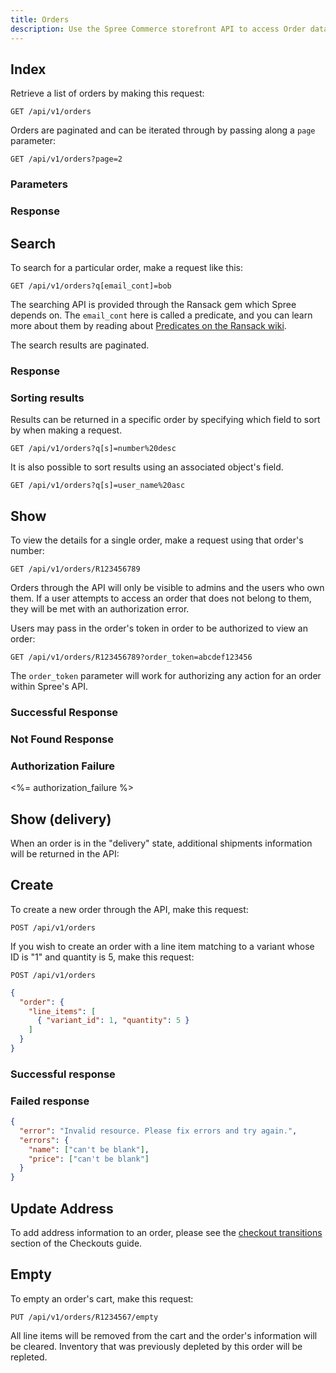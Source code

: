 ```yaml
---
title: Orders
description: Use the Spree Commerce storefront API to access Order data.
---
```


## Index

<alert type="admin_only" kind="danger"></alert>

Retrieve a list of orders by making this request:

```text
GET /api/v1/orders
```

Orders are paginated and can be iterated through by passing along a `page` parameter:

```text
GET /api/v1/orders?page=2
```

### Parameters

<params params='[
  {
    "name": "page",
    "description": "The page number of order to display."
  }, {
    "name": "per_page",
    "description": "The number of orders to return per page"
  }
]'></params>

### Response

<status code="200"></status>
<json sample="orders"></json>

## Search

<alert type="admin_only" kind="danger"></alert>

To search for a particular order, make a request like this:

```text
GET /api/v1/orders?q[email_cont]=bob
```

The searching API is provided through the Ransack gem which Spree depends on. The `email_cont` here is called a predicate, and you can learn more about them by reading about [Predicates on the Ransack wiki](https://github.com/ernie/ransack/wiki/Basic-Searching).

The search results are paginated.

### Response

<status code="200"></status>
<json sample="orders"></json>

### Sorting results

Results can be returned in a specific order by specifying which field to sort by when making a request.

```text
GET /api/v1/orders?q[s]=number%20desc
```

It is also possible to sort results using an associated object's field.

```text
GET /api/v1/orders?q[s]=user_name%20asc
```

## Show

To view the details for a single order, make a request using that order\'s number:

```text
GET /api/v1/orders/R123456789
```

Orders through the API will only be visible to admins and the users who own
them. If a user attempts to access an order that does not belong to them, they
will be met with an authorization error.

Users may pass in the order's token in order to be authorized to view an order:

```text
GET /api/v1/orders/R123456789?order_token=abcdef123456
```

The `order_token` parameter will work for authorizing any action for an order within Spree's API.

### Successful Response

<status code="200"></status>
<json sample="order_show"></json>

### Not Found Response

<alert type="not_found"></alert>

### Authorization Failure

<%= authorization_failure %>

## Show (delivery)

When an order is in the "delivery" state, additional shipments information will be returned in the API:

<json sample="shipments"></json>

## Create

To create a new order through the API, make this request:

```text
POST /api/v1/orders
```

If you wish to create an order with a line item matching to a variant whose ID is \"1\" and quantity is 5, make this request:

```text
POST /api/v1/orders
```

```json
{
  "order": {
    "line_items": [
      { "variant_id": 1, "quantity": 5 }
    ]
  }
}
```

### Successful response

<status code="201"></status>
<json sample="order_show_2"></json>

### Failed response

<status code="422"></status>
```json
{
  "error": "Invalid resource. Please fix errors and try again.",
  "errors": {
    "name": ["can't be blank"],
    "price": ["can't be blank"]
  }
}
```

## Update Address

To add address information to an order, please see the [checkout transitions](checkouts#checkout-transitions) section of the Checkouts guide.

## Empty

To empty an order\'s cart, make this request:

```text
PUT /api/v1/orders/R1234567/empty
```

All line items will be removed from the cart and the order\'s information will
be cleared. Inventory that was previously depleted by this order will be
repleted.
